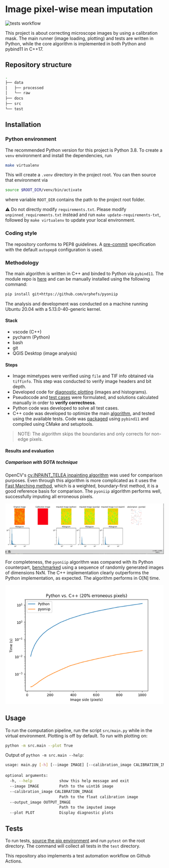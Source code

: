 Image pixel-wise mean imputation
================================



![tests workflow](https://github.com/orphefs/oni-image-processing-runner/actions/workflows/tests.yml/badge.svg)

This project is about correcting microscope images by using a calibration mask. The main runner (image
loading, plotting) and tests are written in Python, while the core algorithm is implemented in both Python and
pybind11 in C++17.

## Repository structure

```bash
.
├── data
│   ├── processed
│   └── raw
├── docs
├── src
└── test
```

## Installation

### Python environment

The recommended Python version for this project is Python 3.8. To create a `venv` environment and install the
dependencies, run

```bash
make virtualenv
```

This will create a `.venv` directory in the project root. You can then source that environment via

```bash
source $ROOT_DIR/venv/bin/activate
```

where variable `ROOT_DIR` contains the path to the project root folder.

:warning: Do not directly modify `requirements.txt`. Please modify `unpinned_requirements.txt` instead and
run `make update-requirements-txt`, followed by `make virtualenv` to update your local environment.

### Coding style

The repository conforms to PEP8 guidelines. A [pre-commit](.pre-commit-config.yaml) specification with the
default `autopep8` configuration is used.

### Methodology

The main algorithm is written in C++ and binded to Python via `pybind11`. The module repo
is [here](https://github.com/orphefs/pyoniip) and can be manually installed using the following command:

```bash
pip install git+https://github.com/orphefs/pyoniip
```

The analysis and development was conducted on a machine running Ubuntu 20.04 with a 5.13.0-40-generic kernel.

#### Stack

- vscode (C++)
- pycharm (Python)
- bash
- git
- QGIS Desktop (image analysis)

#### Steps

- Image mimetypes were verified using `file` and TIF info obtained via `tiffinfo`. This step was conducted to
  verify image headers and bit depth.
- Developed code for [diagnostic plotting](src/utils.py) (images and histograms).
- Pseudocode and [test cases](test/test_impute_image.py) were formulated, and solutions calculated manually in
  order to **verify correctness**.
- Python code was developed to solve all test cases.
- C++ code was developed to optimize the main [algorithm](src/algorithm.py), and tested using the available
  tests. Code was [packaged](https://github.com/orphefs/pyoniip) using `pybind11` and compiled using CMake and setuptools.

>NOTE: The algorithm skips the boundaries and only corrects for non-edge pixels.
#### Results and evaluation
##### Comparison with SOTA technique

OpenCV's [cv.INPAINT_TELEA inpainting algorithm](https://docs.opencv.org/4.x/df/d3d/tutorial_py_inpainting.html) was used for comparison purposes. Even through this algorithm is more complicated as it uses the [Fast Marching method](http://www.olivier-augereau.com/docs/2004JGraphToolsTelea.pdf), which is a weighted, boundary-first method, it is a good reference basis for comparison. The `pyoniip` algorithm performs well, successfully imputing all erroneous pixels.

![alt text](pyoniip_results.gif "Results on sample image and comparison with SOTA")

For completeness, the `pyoniip` algorithm was compared with its Python counterpart, [benchmarked](src/benchmarking.py) using a sequence of randomly generated images of dimensions NxN. The C++ implementation clearly outperforms the Python implementation, as expected. The algorithm performs in O[N] time.

![alt text](comparison.png "Comparison between Python and C++ implementation")


## Usage

To run the computation pipeline, run the script `src/main.py` while in the virtual environment. Plotting is off by default. To run with plotting on:

```bash
python -m src.main --plot True
```
Output of `python -m src.main --help`:
```bash
usage: main.py [-h] [--image IMAGE] [--calibration_image CALIBRATION_IMAGE] [--output_image OUTPUT_IMAGE] [--plot PLOT]

optional arguments:
  -h, --help            show this help message and exit
  --image IMAGE         Path to the uint16 image
  --calibration_image CALIBRATION_IMAGE
                        Path to the float calibration image
  --output_image OUTPUT_IMAGE
                        Path to the imputed image
  --plot PLOT           Display diagnostic plots

```



## Tests

To run tests, [source the pip environment](#installation) and run `pytest` on the root directory. The command
will collect all tests in the `test` directory.

This repository also implements a test automation workflow on Github Actions.
